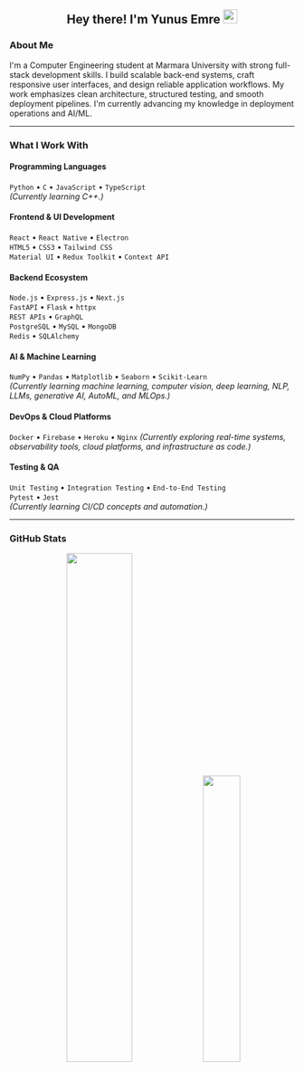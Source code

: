 <h2 align="center">Hey there! I'm Yunus Emre <img src="https://github.com/yunustechin/yunustechin/blob/master/Hi.gif" width="25"></h2>

### About Me

I'm a Computer Engineering student at Marmara University with strong full-stack development skills. I build scalable back-end systems, craft responsive user interfaces, and design reliable application workflows. My work emphasizes clean architecture, structured testing, and smooth deployment pipelines. I'm currently advancing my knowledge in deployment operations and AI/ML.

---

### What I Work With

#### Programming Languages
`Python` • `C` • `JavaScript` • `TypeScript`   
*(Currently learning C++.)*

#### Frontend & UI Development
`React` • `React Native` • `Electron`  
`HTML5` • `CSS3` • `Tailwind CSS`  
`Material UI` • `Redux Toolkit` • `Context API`

#### Backend Ecosystem
`Node.js` • `Express.js` • `Next.js`  
`FastAPI` • `Flask` • `httpx`  
`REST APIs` • `GraphQL`   
`PostgreSQL` • `MySQL` • `MongoDB`   
`Redis` • `SQLAlchemy`

#### AI & Machine Learning
`NumPy` • `Pandas` • `Matplotlib` • `Seaborn` • `Scikit-Learn`    
*(Currently learning machine learning, computer vision, deep learning, NLP, LLMs, generative AI, AutoML, and MLOps.)*

#### DevOps & Cloud Platforms
`Docker` • `Firebase` • `Heroku` • `Nginx`
*(Currently exploring real-time systems, observability tools, cloud platforms, and infrastructure as code.)*

#### Testing & QA
`Unit Testing` • `Integration Testing` • `End-to-End Testing`  
`Pytest` • `Jest`   
*(Currently learning CI/CD concepts and automation.)*


---

### GitHub Stats

<p align="center">
  <img src="https://github-readme-stats.vercel.app/api?username=yunustechin&show_icons=true&theme=dark&count_private=true&hide_border=true" width="48%"/>
  <img src="https://github-readme-stats.vercel.app/api/top-langs/?username=yunustechin&layout=compact&theme=dark&hide_border=true" width="36%"/>
</p>
